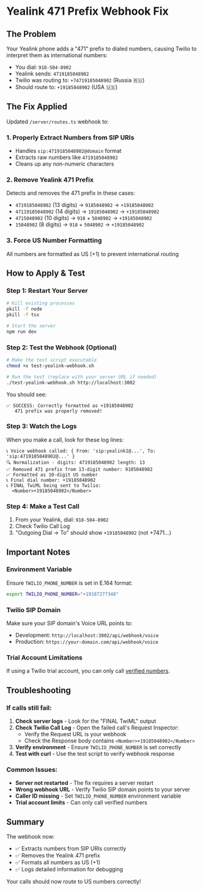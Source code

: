 # Yealink 471 Prefix Webhook Fix

## The Problem
Your Yealink phone adds a "471" prefix to dialed numbers, causing Twilio to interpret them as international numbers:
- You dial: `918-504-8902`
- Yealink sends: `4719185048902`
- Twilio was routing to: `+74719185048902` (Russia 🇷🇺)
- Should route to: `+19185048902` (USA 🇺🇸)

## The Fix Applied
Updated `/server/routes.ts` webhook to:

### 1. **Properly Extract Numbers from SIP URIs**
- Handles `sip:4719185048902@domain` format
- Extracts raw numbers like `4719185048902`
- Cleans up any non-numeric characters

### 2. **Remove Yealink 471 Prefix**
Detects and removes the 471 prefix in these cases:
- `4719185048902` (13 digits) → `9185048902` → `+19185048902`
- `47119185048902` (14 digits) → `19185048902` → `+19185048902`  
- `4715048902` (10 digits) → `918` + `5048902` → `+19185048902`
- `15048902` (8 digits) → `918` + `5048902` → `+19185048902`

### 3. **Force US Number Formatting**
All numbers are formatted as US (+1) to prevent international routing

## How to Apply & Test

### Step 1: Restart Your Server
```bash
# Kill existing processes
pkill -f node
pkill -f tsx

# Start the server
npm run dev
```

### Step 2: Test the Webhook (Optional)
```bash
# Make the test script executable
chmod +x test-yealink-webhook.sh

# Run the test (replace with your server URL if needed)
./test-yealink-webhook.sh http://localhost:3002
```

You should see:
```
✅ SUCCESS: Correctly formatted as +19185048902
   471 prefix was properly removed!
```

### Step 3: Watch the Logs
When you make a call, look for these log lines:
```
📞 Voice webhook called: { From: 'sip:yealink1@...', To: 'sip:4719185048902@...' }
🔍 Normalization - digits: 4719185048902 length: 13
✅ Removed 471 prefix from 13-digit number: 9185048902
✅ Formatted as 10-digit US number
📞 Final dial number: +19185048902
📞 FINAL TwiML being sent to Twilio:
  <Number>+19185048902</Number>
```

### Step 4: Make a Test Call
1. From your Yealink, dial: `918-504-8902`
2. Check Twilio Call Log
3. "Outgoing Dial → To" should show `+19185048902` (not +7471...)

## Important Notes

### Environment Variable
Ensure `TWILIO_PHONE_NUMBER` is set in E.164 format:
```bash
export TWILIO_PHONE_NUMBER="+19187277348"
```

### Twilio SIP Domain
Make sure your SIP domain's Voice URL points to:
- Development: `http://localhost:3002/api/webhook/voice`
- Production: `https://your-domain.com/api/webhook/voice`

### Trial Account Limitations
If using a Twilio trial account, you can only call [verified numbers](https://console.twilio.com/us1/develop/phone-numbers/manage/verified).

## Troubleshooting

### If calls still fail:
1. **Check server logs** - Look for the "FINAL TwiML" output
2. **Check Twilio Call Log** - Open the failed call's Request Inspector:
   - Verify the Request URL is your webhook
   - Check the Response body contains `<Number>+19185048902</Number>`
3. **Verify environment** - Ensure `TWILIO_PHONE_NUMBER` is set correctly
4. **Test with curl** - Use the test script to verify webhook response

### Common Issues:
- **Server not restarted** - The fix requires a server restart
- **Wrong webhook URL** - Verify Twilio SIP domain points to your server
- **Caller ID missing** - Set `TWILIO_PHONE_NUMBER` environment variable
- **Trial account limits** - Can only call verified numbers

## Summary
The webhook now:
- ✅ Extracts numbers from SIP URIs correctly
- ✅ Removes the Yealink 471 prefix
- ✅ Formats all numbers as US (+1)
- ✅ Logs detailed information for debugging

Your calls should now route to US numbers correctly!














